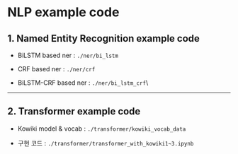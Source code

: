 # NLP example code

## 1. Named Entity Recognition example code

- BiLSTM based ner : `./ner/bi_lstm`

- CRF based ner :  `./ner/crf`

- BiLSTM-CRF based ner : `./ner/bi_lstm_crf`\

------


## 2. Transformer example code
- Kowiki model & vocab : `./transformer/kowiki_vocab_data`

- 구현 코드 : `./transformer/transformer_with_kowiki1~3.ipynb`

  

